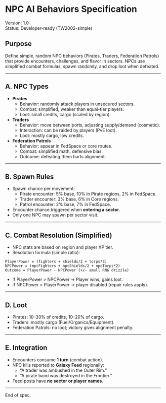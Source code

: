 # NPC AI Behaviors Specification
Version: 1.0  
Status: Developer-ready (TW2002-simple)

## Purpose
Define simple, random NPC behaviors (Pirates, Traders, Federation Patrols) that provide encounters, challenges, and flavor in sectors. NPCs use simplified combat formulas, spawn randomly, and drop loot when defeated.

---

## A. NPC Types
- **Pirates**
  - Behavior: randomly attack players in unsecured sectors.
  - Combat: simplified, weaker than equal-tier players.
  - Loot: small credits, cargo (scaled by region).
- **Traders**
  - Behavior: move between ports, adjusting supply/demand (cosmetic).
  - Interaction: can be raided by players (PvE loot).
  - Loot: mostly cargo, low credits.
- **Federation Patrols**
  - Behavior: appear in FedSpace or core routes.
  - Combat: simplified math, defensive bias.
  - Outcome: defeating them hurts alignment.

---

## B. Spawn Rules
- Spawn chance per movement:
  - Pirate encounter: 5% base, 10% in Pirate regions, 2% in FedSpace.
  - Trader encounter: 3% base, 6% in Core regions.
  - Patrol encounter: 2% base, 7% in FedSpace.
- Encounter chance triggered when **entering a sector**.  
- Only one NPC may spawn per sector visit.

---

## C. Combat Resolution (Simplified)
- NPC stats are based on region and player XP tier.
- Resolution formula (simple ratio):
```
PlayerPower = (fighters + shields/2 + torps*3)
NPCPower = (npcFighters + npcShields/2 + npcTorps*2)
Outcome = PlayerPower - NPCPower (+/- small RNG drizzle)
```
- If PlayerPower > NPCPower → Player wins, gains loot.
- If NPCPower > PlayerPower → player disabled (repair rules apply).

---

## D. Loot
- Pirates: 10–30% of credits, 10–20% of cargo.  
- Traders: mostly cargo (Fuel/Organics/Equipment).  
- Federation Patrols: no loot; victory gives alignment penalty.  

---

## E. Integration
- Encounters consume **1 turn** (combat action).  
- NPC kills reported to **Galaxy Feed** regionally:  
  - “A trader was ambushed in the Outer Rim.”  
  - “A pirate band was destroyed in the Frontier.”  
- Feed posts have **no sector or player names**.  

---

End of spec.
